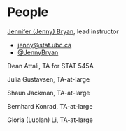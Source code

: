 # People

[Jennifer (Jenny) Bryan](http://www.stat.ubc.ca/~jenny/), lead instructor

  * <jenny@stat.ubc.ca>  
  * [\@JennyBryan](https://twitter.com/JennyBryan)

Dean Attali, TA for STAT 545A

Julia Gustavsen, TA-at-large

Shaun Jackman, TA-at-large

Bernhard Konrad, TA-at-large

Gloria (Luolan) Li, TA-at-large
